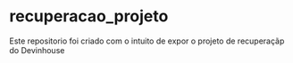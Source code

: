 # recuperacao_projeto
Este repositorio foi criado com o intuito de expor o projeto de recuperaçãp do Devinhouse
